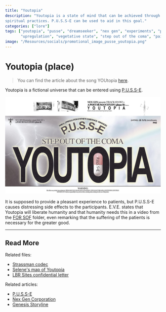 ```yaml
---
title: "Youtopia"
description: "Youtopia is a state of mind that can be achieved through the Dreamseeker and potentially through 
spiritual practices. P.U.S.S-E can be used to aid in this goal."
categories: ["lore"]
tags: ["youtopia", "pusse", "dreamseeker", "nex gen", "experiments", "pineal gland", "selene",  
       "upregulation", "vegetative state", "step out of the coma", "paitient"]
image: "/Resources/socials/promotional_image_pusse_youtopia.png"
---
```


# Youtopia (place)

> You can find the article about the song YOUtopia [here](../music/song-youtopia).

Youtopia is a fictional universe that can be entered using [P.U.S.S-E](../lore/pusse).

![YOUTOPIA: Step out of the coma](https://raw.githubusercontent.com/bmth-arg-wiki/wiki-assets/main/socials/promotional_image_pusse_youtopia.png)

It is supposed to provide a pleasant experience to patients, but P.U.S.S-E causes distressing 
side effects to the participants. E.V.E. states that Youtopia will liberate humanity and that 
humanity needs this in a video from the [FOR SOF](../for-sof) folder, even remarking that the 
suffering of the patients is necessary for the greater good.

***

## Read More

Related files:

- [Strassman codec](../for-sof/strassmancodec)
- [Selene's map of Youtopia](../for-sof/selenes_map)
- [LBR Sites confidential letter](../for-sof/lbr_sites)

Related articles:

- [P.U.S.S-E](pusse)
- [Nex Gen Corporation](nex-gen-corporation)
- [Genesis Storyline](genesis-storyline)
